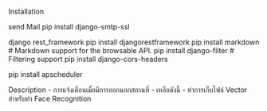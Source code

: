 Installation

send Mail
pip install django-smtp-ssl

django rest_framework
pip install djangorestframework
pip install markdown       # Markdown support for the browsable API.
pip install django-filter  # Filtering support
pip install django-cors-headers 
<!-- pip install django-apscheduler -->
pip install apscheduler



Description
    - การแจ้งเตือนเมื่อมีการออกนอกสถานที่
    - เหลือดังนี้
        - ทำการเก็บไฟล์ Vector สำหรับทำ Face Recognition